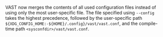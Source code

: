 VAST now merges the contents of all used configuration files instead of using
only the most user-specific file. The file specified using `--config` takes the
highest precedence, followed by the user-specific path
`${XDG_CONFIG_HOME:-${HOME}/.config}/vast/vast.conf`, and the compile-time path
`<sysconfdir>/vast/vast.conf`.

